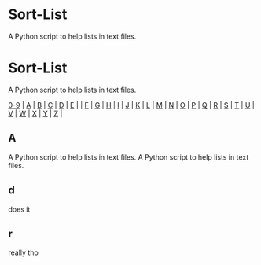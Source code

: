 # Sort-List
A Python script to help lists in text files. 






# Sort-List
A Python script to help lists in text files. 














<!---START-SORT-TOC:1--->
[0-9](#numbers) | [A](#a) | [B](#b) | [C](#c) | [D](#d) | [E](#e) |
| [F](#f) | [G](#g) | [H](#h) | [I](#i) | [J](#j) 
| [K](#k) | [L](#l) | [M](#m) | [N](#n) | [O](#o) 
| [P](#p) | [Q](#q) | [R](#r) | [S](#s) | [T](#t) 
| [U](#u) | [V](#v) | [W](#w) | [X](#x) | [Y](#y) |
[Z](#z) |
<!---END-SORT-TOC--->


<!---START-OF-SORTEDLIST--->
<!---START-SORT-TOC:1--->
## A
A Python script to help lists in text files.
A Python script to help lists in text files.
## d
does it
## r
really tho





